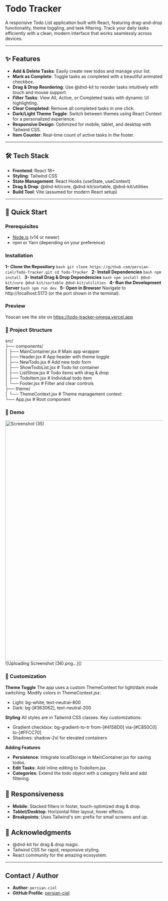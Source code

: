 # Todo Tracker

A responsive Todo List application built with React, featuring drag-and-drop functionality, theme toggling, and task filtering. Track your daily tasks efficiently with a clean, modern interface that works seamlessly across devices.

---

## ✨ Features

- **Add & Delete Tasks**: Easily create new todos and manage your list.
- **Mark as Complete**: Toggle tasks as completed with a beautiful animated checkbox.
- **Drag & Drop Reordering**: Use @dnd-kit to reorder tasks intuitively with touch and mouse support.
- **Filter Tasks**: View All, Active, or Completed tasks with dynamic UI highlighting.
- **Clear Completed**: Remove all completed tasks in one click.
- **Dark/Light Theme Toggle**: Switch between themes using React Context for a personalized experience.
- **Responsive Design**: Optimized for mobile, tablet, and desktop with Tailwind CSS.
- **Item Counter**: Real-time count of active tasks in the footer.

---

## 🛠️ Tech Stack

- **Frontend**: React 18+
- **Styling**: Tailwind CSS
- **State Management**: React Hooks (useState, useContext)
- **Drag & Drop**: @dnd-kit/core, @dnd-kit/sortable, @dnd-kit/utilities
- **Build Tool**: Vite (assumed for modern React setup)

---

## 🚀 Quick Start

### Prerequisites

- [Node.js](https://nodejs.org/) (v14 or newer)
- npm or Yarn (depending on your preference)

### Installation

**1- Clone the Repository**
`bash
    git clone https://github.com/persian-ciel/Todo-Tracker.git
    cd Todo-Tracker
    `
**2- Install Dependencies**
`bash
    npm install
    `
**3- Install Drag & Drop Dependencies**
`bash
    npm install @dnd-kit/core @dnd-kit/sortable @dnd-kit/utilities
    `
**4- Run the Development Server**
`bash
    npm run dev
    `
**5- Open in Browser**
Navigate to http://localhost:5173 (or the port shown in the terminal).

### Preview

Youcan see the site on https://todo-tracker-omega.vercel.app

### 📁 Project Structure

src/<br/>
├── components/<br/>
│ ├── MainContainer.jsx # Main app wrapper<br/>
│ ├── Header.jsx # App header with theme toggle<br/>
│ ├── NewTodo.jsx # Add new todo form<br/>
│ ├── ShowTodoList.jsx # Todo list container<br/>
│ ├── ListShow.jsx # Todo items with drag & drop<br/>
│ ├── TodoItem.jsx # Individual todo item<br/>
│ └── Footer.jsx # Filter and clear controls<br/>
├── theme/<br/>
│ └── ThemeContext.jsx # Theme management context<br/>
└── App.jsx # Root component
### 🎨 Demo

<img width="1366" height="768" alt="Screenshot (35)" src="https://github.com/user-attachments/assets/adb8416f-64a1-40fa-a0f2-37c50771ba33" />
![Uploading Screenshot (36).png…]()

### 🎨 Customization

**Theme Toggle**
The app uses a custom ThemeContext for light/dark mode switching. Modify colors in ThemeContext.jsx:

- Light: bg-white, text-neutral-800
- Dark: bg-[#363062], text-neutral-200

**Styling**
All styles are in Tailwind CSS classes. Key customizations:

- Gradient checkbox: bg-gradient-to-tr from-[#4158D0] via-[#C850C0] to-[#FFCC70]
- Shadows: shadow-2xl for elevated containers

**Adding Features**

- **Persistence**: Integrate localStorage in MainContainer.jsx for saving todos.
- **Edit Tasks**: Add inline editing to TodoItem.jsx.
- **Categories**: Extend the todo object with a category field and add filtering.

## 📱 Responsiveness

- **Mobile**: Stacked filters in footer, touch-optimized drag & drop.
- **Tablet/Desktop**: Horizontal filter layout, hover effects.
- **Breakpoints**: Uses Tailwind's sm: prefix for small screens and up.

## 🙌 Acknowledgments

- @dnd-kit for drag & drop magic.
- Tailwind CSS for rapid, responsive styling.
- React community for the amazing ecosystem.

---

## Contact / Author

- **Author**: `persian-ciel`
- **GitHub Profile**: [persian-ciel](https://github.com/persian-ciel)
